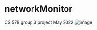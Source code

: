 # networkMonitor
CS 578 group 3 project
May 2022
![image](https://user-images.githubusercontent.com/76791494/166416969-9f8c17f4-6877-4fb2-a18c-990610c72373.png)
